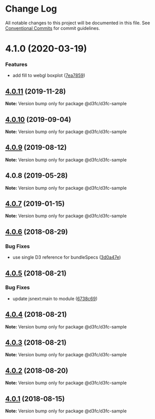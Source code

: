 # Change Log

All notable changes to this project will be documented in this file.
See [Conventional Commits](https://conventionalcommits.org) for commit guidelines.

# 4.1.0 (2020-03-19)


### Features

* add fill to webgl boxplot ([7ea7859](https://github.com/d3fc/d3fc/commit/7ea7859))





## [4.0.11](https://github.com/d3fc/d3fc/compare/@d3fc/d3fc-sample@4.0.10...@d3fc/d3fc-sample@4.0.11) (2019-11-28)

**Note:** Version bump only for package @d3fc/d3fc-sample





## [4.0.10](https://github.com/d3fc/d3fc/compare/@d3fc/d3fc-sample@4.0.9...@d3fc/d3fc-sample@4.0.10) (2019-09-04)

**Note:** Version bump only for package @d3fc/d3fc-sample





<a name="4.0.9"></a>
## [4.0.9](https://github.com/d3fc/d3fc/compare/@d3fc/d3fc-sample@4.0.8...@d3fc/d3fc-sample@4.0.9) (2019-08-12)




**Note:** Version bump only for package @d3fc/d3fc-sample

<a name="4.0.8"></a>
## 4.0.8 (2019-05-28)




**Note:** Version bump only for package @d3fc/d3fc-sample

<a name="4.0.7"></a>
## [4.0.7](https://github.com/d3fc/d3fc/compare/@d3fc/d3fc-sample@4.0.6...@d3fc/d3fc-sample@4.0.7) (2019-01-15)




**Note:** Version bump only for package @d3fc/d3fc-sample

<a name="4.0.6"></a>
## [4.0.6](https://github.com/d3fc/d3fc/compare/@d3fc/d3fc-sample@4.0.5...@d3fc/d3fc-sample@4.0.6) (2018-08-29)


### Bug Fixes

* use single D3 reference for bundleSpecs ([3d0a47e](https://github.com/d3fc/d3fc/commit/3d0a47e))




<a name="4.0.5"></a>
## [4.0.5](https://github.com/d3fc/d3fc/compare/@d3fc/d3fc-sample@4.0.4...@d3fc/d3fc-sample@4.0.5) (2018-08-21)


### Bug Fixes

* update jsnext:main to module ([6738c69](https://github.com/d3fc/d3fc/commit/6738c69))




<a name="4.0.4"></a>
## [4.0.4](https://github.com/d3fc/d3fc/compare/@d3fc/d3fc-sample@4.0.3...@d3fc/d3fc-sample@4.0.4) (2018-08-21)




**Note:** Version bump only for package @d3fc/d3fc-sample

<a name="4.0.3"></a>
## [4.0.3](https://github.com/d3fc/d3fc-sample/compare/@d3fc/d3fc-sample@4.0.2...@d3fc/d3fc-sample@4.0.3) (2018-08-21)




**Note:** Version bump only for package @d3fc/d3fc-sample

<a name="4.0.2"></a>
## [4.0.2](https://github.com/d3fc/d3fc/compare/@d3fc/d3fc-sample@4.0.1...@d3fc/d3fc-sample@4.0.2) (2018-08-20)




**Note:** Version bump only for package @d3fc/d3fc-sample

<a name="4.0.1"></a>
## [4.0.1](https://github.com/d3fc/d3fc/compare/@d3fc/d3fc-sample@4.0.0...@d3fc/d3fc-sample@4.0.1) (2018-08-15)




**Note:** Version bump only for package @d3fc/d3fc-sample
